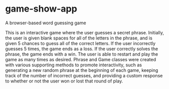 # game-show-app
 A browser-based word guessing game

This is an interactive game where the user guesses a secret phrase. Initially, the user is given blank spaces for all of the letters in the phrase, and is given 5 chances to guess all of the correct letters. If the user incorrectly guesses 5 times, the game ends as a loss. If the user correctly solves the phrase, the game ends with a win. The user is able to restart and play the game as many times as desired. Phrase and Game classes were created with various supporting methods to promote interactivity, such as generating a new random phrase at the beginning of each game, keeping track of the number of incorrect guesses, and providing a custom response to whether or not the user won or lost that round of play.